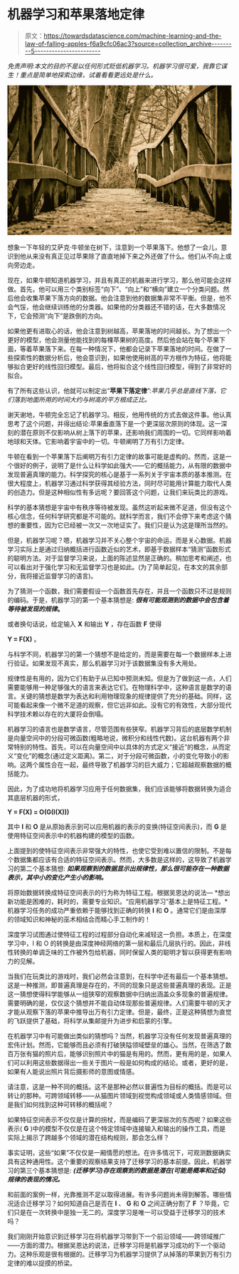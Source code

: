 # 机器学习和苹果落地定律

> 原文：<https://towardsdatascience.com/machine-learning-and-the-law-of-falling-apples-f6a9cfc06ac3?source=collection_archive---------5----------------------->

*免责声明:本文的目的不是以任何形式贬低机器学习。机器学习很可爱，我靠它谋生！重点是简单地探索边缘，试着看看更远处是什么。*

![](img/647efc8f87ff47c9d6ab4370ba0d9923.png)

想象一下年轻的艾萨克·牛顿坐在树下，注意到一个苹果落下。他想了一会儿，意识到他从来没有真正见过苹果除了直直地掉下来之外还做了什么。他们从不向上或向旁边走。

现在，如果牛顿知道机器学习，并且有真正的机器来进行学习，那么他可能会这样做。首先，他可以用三个类别标签“向下”、“向上”和“横向”建立一个分类问题。然后他会收集苹果下落方向的数据。他会注意到他的数据集非常不平衡。但是，他不会气馁，他会继续训练他的分类器。如果他的分类器还不错的话，在大多数情况下，它会预测“向下”是跌倒的方向。

如果他更有进取心的话，他会注意到树越高，苹果落地的时间越长。为了想出一个更好的模型，他会测量他能找到的每棵苹果树的高度。然后他会站在每个苹果下面，等着苹果落下来。在每一种情况下，他都会记录下苹果落地的时间。在做了一些探索性的数据分析后，他会意识到，如果他使用树高的平方根作为特征，他将能够拟合更好的线性回归模型。最后，他将拟合这个线性回归模型，得到了非常好的拟合。

有了所有这些认识，他就可以制定出“**苹果下落定律**”:*苹果几乎总是直线下落，它们落到地面所用的时间大约与树高的平方根成正比。*

谢天谢地，牛顿完全忘记了机器学习。相反，他用传统的方式去做这件事。他认真思考了这个问题，并得出结论:苹果垂直落下是一个更深层次原则的体现。这一深刻的潜在原则不仅影响从树上落下的苹果，还影响我们周围的一切。它同样影响着地球和天体。它影响着宇宙中的一切。牛顿阐明了万有引力定律。

牛顿在看到一个苹果落下后阐明万有引力定律的故事可能是虚构的。然而，这是一个很好的例子，说明了是什么让科学如此强大——它的概括能力，从有限的数据中发现普遍真理的能力。科学探究的核心是基于一系列关于宇宙本质的基本推测。在很大程度上，机器学习通过科学获得其经验方法，同时尽可能用计算能力取代人类的创造力。但是这种相似性有多远呢？要回答这个问题，让我们来玩类比的游戏。

科学的基本猜想是宇宙中有秩序等待被发现。虽然这听起来微不足道，但没有这个核心信念，任何科学研究都是不可能的。就科学而言，我们不会停下来考虑这个猜想的重要性，因为它已经被一次又一次地证实了。我们只是认为这是理所当然的。

但是，机器学习呢？嗯，机器学习并不关心整个宇宙的命运，而是关心数据。机器学习实际上是通过归纳概括进行函数近似的艺术，即基于数据样本“猜测”函数形式的聪明方法。对于监督学习来说，上面的陈述显然是正确的。稍加思考和阐述，也可以看出对于强化学习和无监督学习也是如此。(为了简单起见，在本文的其余部分，我将接近监督学习的语言)。

为了猜测一个函数，我们需要假设一个函数首先存在，并且一个函数只不过是规则的编码。于是，机器学习的第一个基本猜想是: ***很有可能观测到的数据中会包含着等待被发现的规律*。**

或者换句话说，给定输入 **X** 和输出 **Y** ，存在函数 **F** 使得

**Y = F(X)** 。

与科学不同，机器学习的第一个猜想不是给定的，而是需要在每一个数据样本上进行验证。如果发现不真实，那么机器学习对于该数据集没有多大用处。

规律性是有用的，因为它们有助于从已知中预测未知。但是为了做到这一点，人们需要能够用一种足够强大的语言来表达它们。在物理科学中，这种语言是数学的语言。关键的猜想是数学为表达和利用物理现象的规律提供了充分的基础。同样，这可能看起来像一个微不足道的观察，但它远非如此。没有它的有效性，大部分现代科学技术赖以存在的大厦将会倒塌。

机器学习的语言也是数学语言，尽管范围有些狭窄。机器学习背后的底层数学机制是向量空间中的分段可微函数(粗略地说，微积分和线性代数)。这台机器有两个非常特别的特性。首先，可以在向量空间中以具体的方式定义“接近”的概念，从而定义“变化”的概念(通过定义距离)。第二，对于分段可微函数，小的变化导致小的影响。这两个属性合在一起，最终导致了机器学习的巨大威力；它超越观察数据的概括能力。

因此，为了成功地将机器学习应用于任何数据集，我们应该能够将数据转换为适合其底层机器的形式，

**Y = F(X) = O(G(I(X)))**

其中 **I** 和 **O** 是从原始表示到可以应用机器的表示的变换(特征空间表示)，而 **G** 是使用特征空间表示中的机器构建的模型的函数。

上面提到的使特征空间表示非常强大的特性，也使它受到难以置信的限制。不是每个数据集都应该有合适的特征空间表示。然而，大多数是这样的，这导致了机器学习的第二个基本猜想: ***如果观察到的数据显示出规律性，那么很可能存在一种数据表示，其中小的变化产生小的影响。***

将原始数据转换成特征空间表示的行为称为特征工程。根据吴恩达的说法— *想出新功能是困难的，耗时的，需要专业知识。“应用机器学习”基本上是特征工程。*机器学习任务的成功严重依赖于能够找到正确的转换 **I** 和 **O** 。通常它们是由深厚的领域知识和神秘的巫术相结合而精心手工制作的！

深度学习试图通过使特征工程的过程部分自动化来减轻这一负担。本质上，在深度学习中，I 和 O 的转换是由深度神经网络的第一层和最后几层执行的。因此，非线性转换的单调乏味的工作被外包给机器，同时保留人类的聪明才智以获得更有影响力的见解。

当我们在玩类比的游戏时，我们必然会注意到，在科学中还有最后一个基本猜想。这是一种推测，即普遍真理是存在的，不同的现象只是这些普遍真理的表现。正是这一猜想使得科学能够从一组狭窄的观察数据中归纳出涵盖众多现象的普遍规律。需要明确的是，仅仅这个猜想并不能自动体现那些普遍规律。人们需要牛顿的天才才能从观察下落的苹果中推导出万有引力定律。但是，最终，正是这种猜想为直觉的飞跃提供了基础，将科学从集邮提升为进步和启蒙的引擎。

在机器学习中有可能做出类似的猜想吗？当然，机器学习没有任何发现普遍真理的宏伟计划。然而，它能够而且必须有打破狭隘领域壁垒的雄心。当然，在筛选了数百万张有猫的照片后，能够识别照片中的猫是有用的。然而，更有用的是，如果人们可以利用这些数据得出一些关于图片一般是如何构成的结论。或者，更好的是，如果有人能说出照片背后摄影师的意图或情感。

请注意，这是一种不同的概括。这不是那种必然以普遍性为目标的概括。而是可以转让的那种。可跨领域转移——从猫图片领域到视觉构成领域或人类情感领域。但是我们如何找到这种可转移的概括呢？

如果特征空间表示不仅仅是计算的拐杖，而是编码了更深层次的东西呢？如果这些表示( **G** )中的模型不仅仅是在这个特定领域中连接输入和输出的操作工具，而是实际上揭示了跨越多个领域的潜在结构规则，那会怎么样？

事实证明，这些“如果”不仅仅是一厢情愿的想法。在许多情况下，可观测数据确实具有这种通用性。这个重要的观察结果支持了迁移学习的基本前提。因此，机器学习的第三个基本猜想是: ***(迁移学习)存在观察到的数据是潜在(可能是概率和近似)规律的表现的情况。***

和前面的案例一样，光靠推测不足以取得进展。有许多问题尚未得到解答。哪些情况适合迁移学习？如何知道自己是否在 **I** 、 **G** 和 **O** 之间正确分割了 **F** ？毕竟，它们只是在一次转换中是独一无二的。深度学习是唯一可以受益于迁移学习的技术吗？

我们刚刚开始意识到迁移学习在将机器学习带到下一个前沿领域——跨领域推广——方面的潜力。根据吴恩达的说法，迁移学习将是机器学习成功的下一个驱动力。这种乐观是很有根据的。迁移学习为机器学习提供了从掉落的苹果到万有引力定律的难以捉摸的桥梁。